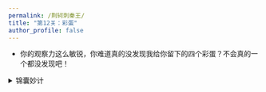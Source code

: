 ```yaml
---
permalink: /荆轲刺秦王/
title: "第12关：彩蛋"
author_profile: false
---
```


- 你的观察力这么敏锐，你难道真的没发现我给你留下的四个彩蛋？不会真的一个都没发现吧！

<details>
  <summary>锦囊妙计</summary>
  <p>
  好吧，让你找这四个彩蛋可能太难了，这就像刚出新手村的小喽喽遇到了游戏最终Boss一样，正好，我手头遇到了四个难题，如果你找不到对应的彩蛋，请你帮我解决一下这四个难题吧，我会感谢你的。他们分别是`iceball`,`letter`,`bottle`
  </p>
</details>